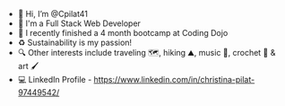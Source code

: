 - 👋 Hi, I’m @Cpilat41
- 👀 I'm a Full Stack Web Developer
- 🥷 I recently finished a 4 month bootcamp at Coding Dojo
- ♻️ Sustainability is my passion!
- 🔍 Other interests include traveling 🗺️, hiking ⛰️, music 🎺, crochet 🧶 & art 🖌️
- 💻 LinkedIn Profile - https://www.linkedin.com/in/christina-pilat-97449542/

<!---
Cpilat41/Cpilat41 is a ✨ special ✨ repository because its `README.md` (this file) appears on your GitHub profile.
You can click the Preview link to take a look at your changes.
--->
